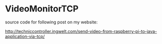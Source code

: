 # VideoMonitorTCP

source code for following post on my website:

http://techniccontroller.ingwelt.com/send-video-from-raspberry-pi-to-java-application-via-tcp/
